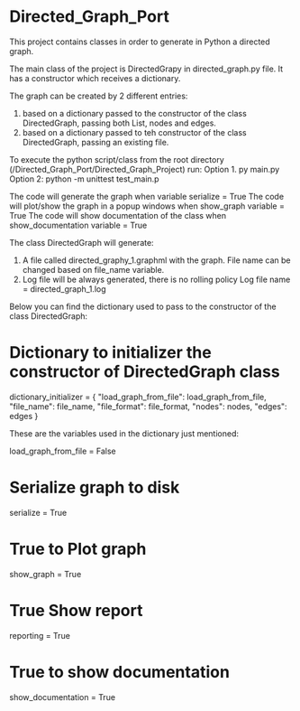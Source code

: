 # Directed_Graph_Port
This project contains classes in order to generate in Python a directed graph.

The main class of the project is DirectedGrapy in directed_graph.py file.
It has a constructor which receives a dictionary.

The graph can be created by 2 different entries:
1. based on a dictionary passed to the constructor of the class DirectedGraph, passing both List, nodes and edges.
2. based on a dictionary passed to teh constructor of the class DirectedGraph, passing an existing file.

To execute the python script/class from the root directory (<Git Files Local Path>/Directed_Graph_Port/Directed_Graph_Project) run: 
Option 1. py main.py
Option 2: python -m unittest test_main.p

The code will generate the graph when variable serialize = True
The code will plot/show the graph in a popup windows when show_graph variable = True
The code will show documentation of the class when show_documentation variable = True

The class DirectedGraph will generate:
1. A file called directed_graphy_1.graphml with the graph. File name can be changed based on file_name variable.
2. Log file will be always generated, there is no rolling policy
   Log file name = directed_graph_1.log
   
Below you can find the dictionary used to pass to the constructor of the class DirectedGraph:
# Dictionary to initializer the constructor of DirectedGraph class
dictionary_initializer = {
    "load_graph_from_file": load_graph_from_file,
    "file_name":            file_name, 
    "file_format":          file_format,
    "nodes":                nodes,
    "edges":                edges
}

These are the variables used in the dictionary just mentioned:
<!-- True to Generate graph from file, False = Generate graph from Lists (dictionary "dictionary_initializer" below) -->
load_graph_from_file    = False
# Serialize graph to disk
serialize               = True 
# True to Plot graph
show_graph              = True 
# True Show report
reporting               = True
# True to show documentation
show_documentation      = True
